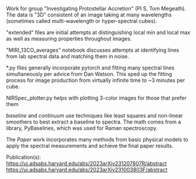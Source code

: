 Work for group "Investigating Protostellar Accretion" (PI S. Tom Megeath). The data is "3D" consistent of an image taking at many wavelengths (sometimes called multi-wavelength or hyper-spectral cubes).

"extended" files are initial attempts at distinguishing local min and local max as well as measuring properties throughout images.

"MIRI_13CO_averages" notebook discusses attempts at identifying lines from lab spectral data and matching them in noise.

*.py files generally incorporate pytorch and fitting many spectral lines simultaneously per advice from Dan Watson. This sped up the fitting process for image production from virtually infinite time to ~3 minutes per cube.

NIRSpec_plotter.py helps with plotting 3-color images for those that prefer them

*baseline* and *continuum* use techniques like least squares and non-linear smoothers to best extract a baseline to spectra. The math comes from a library, PyBaselines, which was used for Raman spectroscopy.

The *Paper* work incorporates many methods from basic physical models to apply the spectral measurements and achieve the final paper results.

Publication(s): 
https://ui.adsabs.harvard.edu/abs/2023arXiv231207807R/abstract
https://ui.adsabs.harvard.edu/abs/2023arXiv231003803F/abstract
